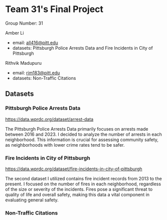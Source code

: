 # Team 31's Final Project

Group Number: 31

Amber Li
- email: all416@pitt.edu
- datasets: Pittsburgh Police Arrests Data and Fire Incidents in City of Pittsburgh

Rithvik Madupuru
- email: rim183@pitt.edu
- datasets: Non-Traffic Citations

## Datasets
### Pittsburgh Police Arrests Data
https://data.wprdc.org/dataset/arrest-data

The Pittsburgh Police Arrests Data primarily focuses on arrests made between 2016 and 2023. I decided to analyze the number of arrests in each neighborhood. This information is crucial for assessing community safety, as neighborhoods with lower crime rates tend to be safer.
### Fire Incidents in City of Pittsburgh
https://data.wprdc.org/dataset/fire-incidents-in-city-of-pittsburgh 

The second dataset I utilized contains fire incident records from 2013 to the present. I focused on the number of fires in each neighborhood, regardless of the size or severity of the incidents. Fires pose a significant threat to quality of life and overall safety, making this data a vital component in evaluating general safety.
### Non-Traffic Citations
